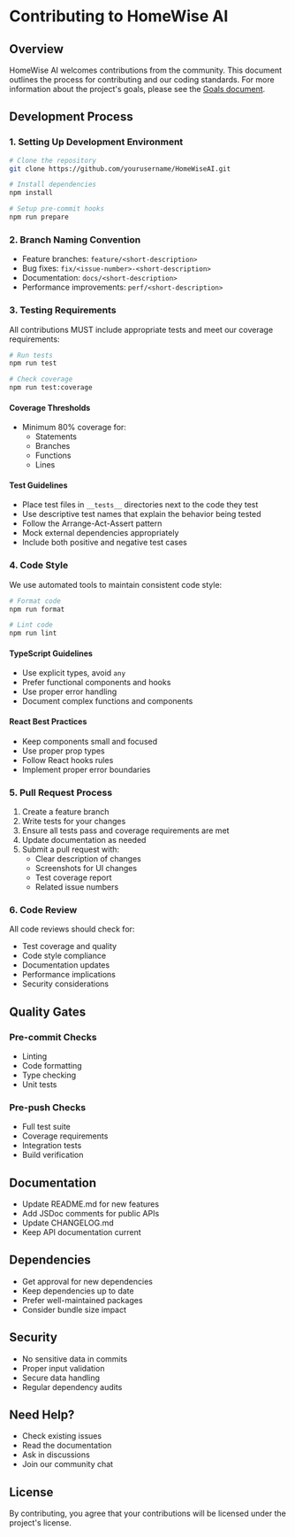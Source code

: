 # Contributing to HomeWise AI

## Overview

HomeWise AI welcomes contributions from the community. This document outlines the process for contributing and our coding standards. For more information about the project's goals, please see the [Goals document](Goals.md).

## Development Process

### 1. Setting Up Development Environment

```bash
# Clone the repository
git clone https://github.com/yourusername/HomeWiseAI.git

# Install dependencies
npm install

# Setup pre-commit hooks
npm run prepare
```

### 2. Branch Naming Convention

- Feature branches: `feature/<short-description>`
- Bug fixes: `fix/<issue-number>-<short-description>`
- Documentation: `docs/<short-description>`
- Performance improvements: `perf/<short-description>`

### 3. Testing Requirements

All contributions MUST include appropriate tests and meet our coverage requirements:

```bash
# Run tests
npm run test

# Check coverage
npm run test:coverage
```

#### Coverage Thresholds

- Minimum 80% coverage for:
  - Statements
  - Branches
  - Functions
  - Lines

#### Test Guidelines

- Place test files in `__tests__` directories next to the code they test
- Use descriptive test names that explain the behavior being tested
- Follow the Arrange-Act-Assert pattern
- Mock external dependencies appropriately
- Include both positive and negative test cases

### 4. Code Style

We use automated tools to maintain consistent code style:

```bash
# Format code
npm run format

# Lint code
npm run lint
```

#### TypeScript Guidelines

- Use explicit types, avoid `any`
- Prefer functional components and hooks
- Use proper error handling
- Document complex functions and components

#### React Best Practices

- Keep components small and focused
- Use proper prop types
- Follow React hooks rules
- Implement proper error boundaries

### 5. Pull Request Process

1. Create a feature branch
2. Write tests for your changes
3. Ensure all tests pass and coverage requirements are met
4. Update documentation as needed
5. Submit a pull request with:
   - Clear description of changes
   - Screenshots for UI changes
   - Test coverage report
   - Related issue numbers

### 6. Code Review

All code reviews should check for:

- Test coverage and quality
- Code style compliance
- Documentation updates
- Performance implications
- Security considerations

## Quality Gates

### Pre-commit Checks

- Linting
- Code formatting
- Type checking
- Unit tests

### Pre-push Checks

- Full test suite
- Coverage requirements
- Integration tests
- Build verification

## Documentation

- Update README.md for new features
- Add JSDoc comments for public APIs
- Update CHANGELOG.md
- Keep API documentation current

## Dependencies

- Get approval for new dependencies
- Keep dependencies up to date
- Prefer well-maintained packages
- Consider bundle size impact

## Security

- No sensitive data in commits
- Proper input validation
- Secure data handling
- Regular dependency audits

## Need Help?

- Check existing issues
- Read the documentation
- Ask in discussions
- Join our community chat

## License

By contributing, you agree that your contributions will be licensed under the project's license.
